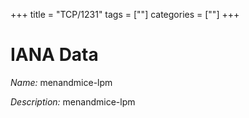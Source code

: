 +++
title = "TCP/1231"
tags = [""]
categories = [""]
+++

# IANA Data

_Name:_ menandmice-lpm

_Description:_ menandmice-lpm

